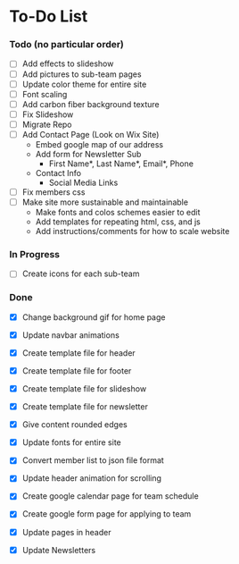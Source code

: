 # To-Do List

### Todo (no particular order)
- [ ] Add effects to slideshow 
- [ ] Add pictures to sub-team pages
- [ ] Update color theme for entire site
- [ ] Font scaling
- [ ] Add carbon fiber background texture
- [ ] Fix Slideshow
- [ ] Migrate Repo
- [ ] Add Contact Page (Look on Wix Site)
    - Embed google map of our address
    - Add form for Newsletter Sub
        - First Name*, Last Name*, Email*, Phone
    - Contact Info
        - Social Media Links
- [ ] Fix members css
- [ ] Make site more sustainable and maintainable
    - Make fonts and colos schemes easier to edit
    - Add templates for repeating html, css, and js
    - Add instructions/comments for how to scale website

### In Progress
- [ ] Create icons for each sub-team

### Done
- [x] Change background gif for home page
- [x] Update navbar animations
- [x] Create template file for header
- [x] Create template file for footer
- [x] Create template file for slideshow
- [x] Create template file for newsletter
- [x] Give content rounded edges
- [x] Update fonts for entire site
- [x] Convert member list to json file format
- [x] Update header animation for scrolling
- [x] Create google calendar page for team schedule
- [x] Create google form page for applying to team
- [x] Update pages in header
- [x] Update Newsletters

